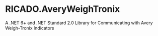 # RICADO.AveryWeighTronix
A .NET 6+ and .NET Standard 2.0 Library for Communicating with Avery Weigh-Tronix Indicators
